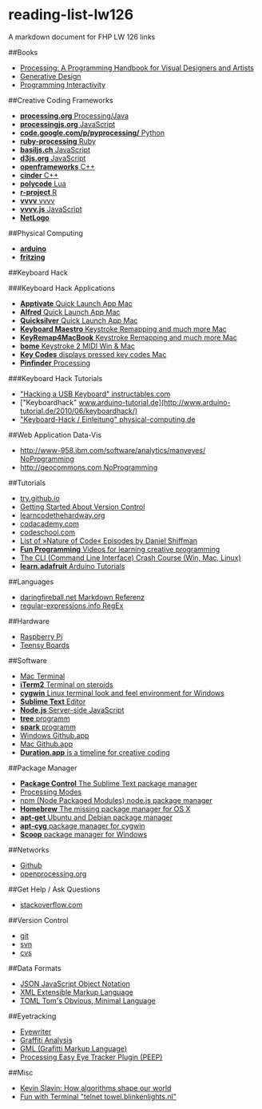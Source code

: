 reading-list-lw126
==================

A markdown document for FHP LW 126 links
 
##Books  
- [Processing: A Programming Handbook for Visual Designers and Artists](http://processing.org/books/)  
- [Generative Design](http://processing.org/books/)  
- [Programming Interactivity](http://shop.oreilly.com/product/9780596154158.do)    

##Creative Coding Frameworks  

- [__processing.org__ Processing/Java](http://processing.org)  
- [__processingjs.org__ JavaScript](http://processingjs.org)  
- [__code.google.com/p/pyprocessing/__ Python](http://code.google.com/p/pyprocessing/)  
- [__ruby-processing__ Ruby](https://github.com/jashkenas/ruby-processing)  
- [__basiljs.ch__ JavaScript](http://basiljs.ch)  
- [__d3js.org__ JavaScript](http://d3js.org)  
- [__openframeworks__ C++](http://www.openframeworks.cc)  
- [__cinder__ C++](http://libcinder.org)  
- [__polycode__ Lua](http://polycode.org)  
- [__r-project__ R](http://www.r-project.org)  
- [__vvvv__ vvvv](http://www.vvvv.org/)  
- [__vvvv.js__ JavaScript](https://github.com/zauner/vvvv.js)  
- [__NetLogo__](http://ccl.northwestern.edu/netlogo/)  

##Physical Computing  
- [__arduino__](http://arduino.cc)  
- [__fritzing__](http://fritzing.org)  

##Keyboard Hack  

###Keyboard Hack Applications  
- [__Apptivate__ Quick Launch App Mac](http://www.apptivateapp.com)  
- [__Alfred__ Quick Launch App Mac](http://www.alfredapp.com)  
- [__Quicksilver__ Quick Launch App Mac](http://qsapp.com)  
- [__Keyboard Maestro__ Keystroke Remapping and much more Mac](http://www.keyboardmaestro.com/main/)  
- [__KeyRemap4MacBook__ Keystroke Remapping and much more Mac](https://pqrs.org/macosx/keyremap4macbook/index.html.en)  
- [__bome__ Keystroke 2 MIDI Win & Mac](http://www.bome.com/products/miditranslator/overview/osx)  
- [__Key Codes__ displays pressed key codes Mac](http://manytricks.com/keycodes/)  
- [__Pinfinder__ Processing](https://github.com/FH-Potsdam/Pinfinder)  


###Keyboard Hack Tutorials    
- ["Hacking a USB Keyboard" instructables.com](http://www.instructables.com/id/Hacking-a-USB-Keyboard/step3/A-note-on-pin-layouts-and-shift-registers/)  
- ["Keyboardhack" www.arduino-tutorial.de](http://www.arduino-tutorial.de/2010/06/keyboardhack/)  
- ["Keyboard-Hack / Einleitung" physical-computing.de](http://www.physical-computing.de/blog/2008/04/keyboard-hack-einleitung/)


##Web Application Data-Vis    
- [http://www-958.ibm.com/software/analytics/manyeyes/ NoProgramming  ](http://www-958.ibm.com/software/analytics/manyeyes/)  
- [http://geocommons.com NoProgramming  ](http://geocommons.com)  

##Tutorials  
- [try.github.io](http://try.github.io/levels/1/challenges/1)  
- [Getting Started About Version Control](http://git-scm.com/book/en/Getting-Started-About-Version-Control)
- [learncodethehardway.org](http://learncodethehardway.org)  
- [codacademy.com](http://codacademy.com)  
- [codeschool.com](https://www.codeschool.) 
- [List of »Nature of Code« Episodes by Daniel Shiffman](https://gist.github.com/Powder/7205813)
- [__Fun Programming__ Videos for learning creative programming](http://funprogramming.org)  
- [The CLI (Command Line Interface) Crash Course (Win, Mac, Linux)](http://cli.learncodethehardway.org)  
- [__learn.adafruit__ Arduino Tutorials](http://learn.adafruit.com)  

##Languages  
- [daringfireball.net Markdown Referenz](http://daringfireball.net/projects/markdown/)  
- [regular-expressions.info RegEx](http://www.regular-expressions.info)  

##Hardware   
- [Raspberry Pi](http://www.raspberrypi.org)  
- [Teensy Boards](http://www.pjrc.com/store/teensy.html)  

##Software  
- [Mac Terminal](http://guides.macrumors.com/Terminal)  
- [__iTerm2__ Terminal on steroids ](http://www.iterm2.com/#/section/home)  
- [__cygwin__ Linux terminal look and feel environment for Windows](http://www.cygwin.com)  
- [__Sublime Text__ Editor](http://www.sublimetext.com)  
- [__Node.js__ Server-side JavaScript](http://nodejs.org)  
- [__tree__ programm](http://en.wikipedia.org/wiki/Tree_\(Unix\))  
- [__spark__ programm](http://zachholman.com/spark/)  
- [Windows Github.app](http://windows.github.com)  
- [Mac Github.app](http://mac.github.com)  
- [__Duration.app__ is a timeline for creative coding](http://www.duration.cc)  


##Package Manager  
- [__Package Control__ The Sublime Text package manager](https://sublime.wbond.net)  
- [Processing Modes](http://processing.org/reference/environment/#Programming_modes)  
- [npm (Node Packaged Modules) node.js package manager](https://npmjs.org)  
- [__Homebrew__ The missing package manager for OS X](http://brew.sh)  
- [__apt-get__ Ubuntu and Debian package manager](http://linux.die.net/man/8/apt-get)  
- [__apt-cyg__ package manager for cygwin](https://code.google.com/p/apt-cyg/)  
- [__Scoop__ package manager for Windows](http://scoop.sh)  


##Networks  
- [Github](https://github.com)  
- [openprocessing.org](http://openprocessing.org)  

##Get Help / Ask Questions  
- [stackoverflow.com](http://stackoverflow.com)  

##Version Control  
- [git](http://git-scm.com)  
- [svn](http://subversion.apache.org)  
- [cvs](http://www.nongnu.org/cvs/)  

##Data Formats  
- [JSON JavaScript Object Notation](http://json.org)  
- [XML Extensible Markup Language](http://www.w3.org/XML/)  
- [TOML Tom's Obvious, Minimal Language](https://github.com/mojombo/toml)    

##Eyetracking  
- [Eyewriter](http://eyewriter.org)
- [Graffiti Analysis](http://graffitianalysis.com)
- [GML (Grafitti Markup Language)](http://www.graffitimarkuplanguage.com)
- [Processing Easy Eye Tracker Plugin (PEEP)](http://text20.net/node/14)


##Misc  
- [Kevin Slavin: How algorithms shape our world](http://www.ted.com/talks/kevin_slavin_how_algorithms_shape_our_world.html)  
- [Fun with Terminal "telnet towel.blinkenlights.nl"](http://www.blinkenlights.nl/services.html)  

